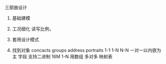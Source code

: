三部曲设计
1. 基础建模
2. 工况细化 读写比例， 
3. 套用设计模式  

1. 找到对象
concacts  groups     address  portraits
1-1   1-N   N-N
一对一以内嵌为主  字段  支持二进制 16M
1-N 用数组 
多对多  映射表






